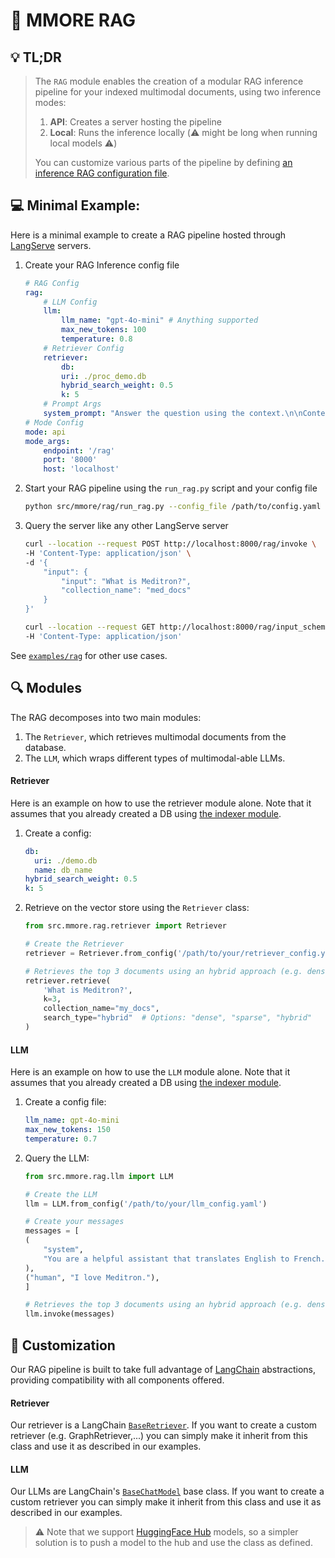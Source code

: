 # :robot: MMORE RAG 
## :bulb: TL;DR
> The `RAG` module enables the creation of a modular RAG inference pipeline for your indexed multimodal documents, using two inference modes:
> 1. **API**: Creates a server hosting the pipeline
> 2. **Local**: Runs the inference locally (:warning: might be long when running local models :warning:) 
> 
> You can customize various parts of the pipeline by defining [an inference RAG configuration file](../examples/rag/rag_config_local.yaml).

## :computer: Minimal Example:
Here is a minimal example to create a RAG pipeline hosted through [LangServe](https://python.langchain.com/docs/langserve/) servers.
1. Create your RAG Inference config file
    ```yaml
    # RAG Config
    rag: 
        # LLM Config
        llm: 
            llm_name: "gpt-4o-mini" # Anything supported
            max_new_tokens: 100
            temperature: 0.8
        # Retriever Config
        retriever:
            db:
            uri: ./proc_demo.db
            hybrid_search_weight: 0.5
            k: 5
        # Prompt Args
        system_prompt: "Answer the question using the context.\n\nContext: {context}"
    # Mode Config
    mode: api
    mode_args:
        endpoint: '/rag'
        port: '8000'
        host: 'localhost'
    ```

2. Start your RAG pipeline using the `run_rag.py` script and your config file
    ```bash
    python src/mmore/rag/run_rag.py --config_file /path/to/config.yaml
    ```

3. Query the server like any other LangServe server
    ```bash
    curl --location --request POST http://localhost:8000/rag/invoke \
    -H 'Content-Type: application/json' \
    -d '{
        "input": {
            "input": "What is Meditron?",
            "collection_name": "med_docs"
        }
    }'
    ```

    ```bash
    curl --location --request GET http://localhost:8000/rag/input_schema \
    -H 'Content-Type: application/json' 
    ```

See [`examples/rag`](../examples/rag/) for other use cases.

## :mag: Modules
The RAG decomposes into two main modules:
1. The `Retriever`, which retrieves multimodal documents from the database. 
2. The `LLM`, which wraps different types of multimodal-able LLMs.

#### Retriever
Here is an example on how to use the retriever module alone. Note that it assumes that you already created a DB using [the indexer module](index.md).

1. Create a config:
    ```yaml
    db:
      uri: ./demo.db
      name: db_name
    hybrid_search_weight: 0.5
    k: 5
    ```

2. Retrieve on the vector store using the `Retriever` class:
    ```python
    from src.mmore.rag.retriever import Retriever

    # Create the Retriever
    retriever = Retriever.from_config('/path/to/your/retriever_config.yaml')

    # Retrieves the top 3 documents using an hybrid approach (e.g. dense + sparse embeddings)
    retriever.retrieve(
        'What is Meditron?',
        k=3,
        collection_name="my_docs",
        search_type="hybrid"  # Options: "dense", "sparse", "hybrid"
    )
    ```

#### LLM
Here is an example on how to use the `LLM` module alone. Note that it assumes that you already created a DB using [the indexer module](index.md).

1. Create a config file:
    ```yaml
    llm_name: gpt-4o-mini
    max_new_tokens: 150
    temperature: 0.7
    ```

2. Query the LLM:
    ```python
    from src.mmore.rag.llm import LLM

    # Create the LLM
    llm = LLM.from_config('/path/to/your/llm_config.yaml')

    # Create your messages
    messages = [
    (
        "system",
        "You are a helpful assistant that translates English to French. Translate the user sentence.",
    ),
    ("human", "I love Meditron."),
    ]

    # Retrieves the top 3 documents using an hybrid approach (e.g. dense + sparse embeddings)
    llm.invoke(messages)
    ```
## :wrench: Customization
Our RAG pipeline is built to take full advantage of [LangChain](https://python.langchain.com/docs/introduction/) abstractions, providing compatibility with all components offered.

#### Retriever
Our retriever is a LangChain [`BaseRetriever`](https://python.langchain.com/api_reference/core/retrievers/langchain_core.retrievers.BaseRetriever.html). If you want to create a custom retriever (e.g. GraphRetriever,...) you can simply make it inherit from this class and use it as described in our examples.

#### LLM
Our LLMs are LangChain's [`BaseChatModel`](https://python.langchain.com/api_reference/core/retrievers/langchain_core.retrievers.BaseRetriever.html) base class. If you want to create a custom retriever you can simply make it inherit from this class and use it as described in our examples. 
> :warning: Note that we support [HuggingFace Hub](https://huggingface.co/models) models, so a simpler solution is to push a model to the hub and use the class as defined.

